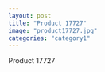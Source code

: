 ```yaml
---
layout: post
title: "Product 17727"
image: "product17727.jpg"
categories: "category1"
---
```

Product 17727
